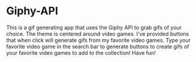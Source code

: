 # Giphy-API
This is a gif generating app that uses the Giphy API to grab gifs of your choice.
The theme is centered around video games.
I've provided buttons that when click will generate gifs from my favorite video games. 
Type your favorite video game in the search bar to generate buttons to create gifs of your favorite video games to add to the collection! 
Have fun!
